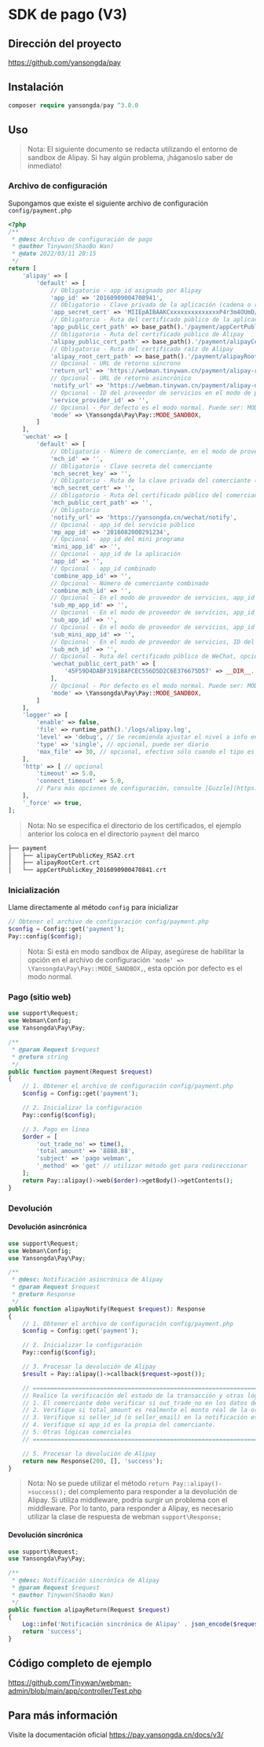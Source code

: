 # SDK de pago (V3)

## Dirección del proyecto

https://github.com/yansongda/pay

## Instalación

```php
composer require yansongda/pay ^3.0.0
```

## Uso

> Nota: El siguiente documento se redacta utilizando el entorno de sandbox de Alipay. Si hay algún problema, ¡háganoslo saber de inmediato!

### Archivo de configuración

Supongamos que existe el siguiente archivo de configuración `config/payment.php`

```php
<?php
/**
 * @desc Archivo de configuración de pago
 * @author Tinywan(ShaoBo Wan)
 * @date 2022/03/11 20:15
 */
return [
    'alipay' => [
        'default' => [
            // Obligatorio - app_id asignado por Alipay
            'app_id' => '20160909004708941',
            // Obligatorio - Clave privada de la aplicación (cadena o ruta)
            'app_secret_cert' => 'MIIEpAIBAAKCxxxxxxxxxxxxxxP4r3m4OUmD/+XDgCg==',
            // Obligatorio - Ruta del certificado público de la aplicación
            'app_public_cert_path' => base_path().'/payment/appCertPublicKey_2016090900470841.crt',
            // Obligatorio - Ruta del certificado público de Alipay
            'alipay_public_cert_path' => base_path().'/payment/alipayCertPublicKey_RSA2.crt',
            // Obligatorio - Ruta del certificado raíz de Alipay
            'alipay_root_cert_path' => base_path().'/payment/alipayRootCert.crt',
            // Opcional - URL de retorno síncrono
            'return_url' => 'https://webman.tinywan.cn/payment/alipay-return',
            // Opcional - URL de retorno asincrónico
            'notify_url' => 'https://webman.tinywan.cn/payment/alipay-notify',
            // Opcional - ID del proveedor de servicios en el modo de proveedor de servicios, se utiliza este parámetro cuando el modo es Pay::MODE_SERVICE
            'service_provider_id' => '',
            // Opcional - Por defecto es el modo normal. Puede ser: MODE_NORMAL, MODE_SANDBOX, MODE_SERVICE
            'mode' => \Yansongda\Pay\Pay::MODE_SANDBOX,
        ]
    ],
    'wechat' => [
        'default' => [
            // Obligatorio - Número de comerciante, en el modo de proveedor de servicios es el número de comerciante del proveedor de servicios
            'mch_id' => '',
            // Obligatorio - Clave secreta del comerciante
            'mch_secret_key' => '',
            // Obligatorio - Ruta de la clave privada del comerciante (cadena o ruta)
            'mch_secret_cert' => '',
            // Obligatorio - Ruta del certificado público del comerciante
            'mch_public_cert_path' => '',
            // Obligatorio
            'notify_url' => 'https://yansongda.cn/wechat/notify',
            // Opcional - app_id del servicio público
            'mp_app_id' => '2016082000291234',
            // Opcional - app_id del mini programa
            'mini_app_id' => '',
            // Opcional - app_id de la aplicación
            'app_id' => '',
            // Opcional - app_id combinado
            'combine_app_id' => '',
            // Opcional - Número de comerciante combinado
            'combine_mch_id' => '',
            // Opcional - En el modo de proveedor de servicios, app_id del servicio público secundario
            'sub_mp_app_id' => '',
            // Opcional - En el modo de proveedor de servicios, app_id de la aplicación secundaria
            'sub_app_id' => '',
            // Opcional - En el modo de proveedor de servicios, app_id del mini programa secundario
            'sub_mini_app_id' => '',
            // Opcional - En el modo de proveedor de servicios, ID del comerciante secundario
            'sub_mch_id' => '',
            // Opcional - Ruta del certificado público de WeChat, opcional, se recomienda encarecidamente configurar este parámetro en el modo php-fpm
            'wechat_public_cert_path' => [
                '45F59D4DABF31918AFCEC556D5D2C6E376675D57' => __DIR__.'/Cert/wechatPublicKey.crt',
            ],
            // Opcional - Por defecto es el modo normal. Puede ser: MODE_NORMAL, MODE_SERVICE
            'mode' => \Yansongda\Pay\Pay::MODE_SANDBOX,
        ]
    ],
    'logger' => [
        'enable' => false,
        'file' => runtime_path().'/logs/alipay.log',
        'level' => 'debug', // Se recomienda ajustar el nivel a info en entornos de producción y a debug en entornos de desarrollo
        'type' => 'single', // opcional, puede ser diario
        'max_file' => 30, // opcional, efectivo sólo cuando el tipo es diario, por defecto 30 días
    ],
    'http' => [ // opcional
        'timeout' => 5.0,
        'connect_timeout' => 5.0,
        // Para más opciones de configuración, consulte [Guzzle](https://guzzle-cn.readthedocs.io/zh_CN/latest/request-options.html)
    ],
    '_force' => true,
];
```
> Nota: No se especifica el directorio de los certificados, el ejemplo anterior los coloca en el directorio `payment` del marco

```php
├── payment
│   ├── alipayCertPublicKey_RSA2.crt
│   ├── alipayRootCert.crt
│   └── appCertPublicKey_2016090900470841.crt
```

### Inicialización

Llame directamente al método `config` para inicializar
```php
// Obtener el archivo de configuración config/payment.php
$config = Config::get('payment');
Pay::config($config);
```
> Nota: Si está en modo sandbox de Alipay, asegúrese de habilitar la opción en el archivo de configuración `'mode' => \Yansongda\Pay\Pay::MODE_SANDBOX,`, esta opción por defecto es el modo normal.

### Pago (sitio web)

```php
use support\Request;
use Webman\Config;
use Yansongda\Pay\Pay;

/**
 * @param Request $request
 * @return string
 */
public function payment(Request $request)
{
    // 1. Obtener el archivo de configuración config/payment.php
    $config = Config::get('payment');

    // 2. Inicializar la configuración
    Pay::config($config);

    // 3. Pago en línea
    $order = [
        'out_trade_no' => time(),
        'total_amount' => '8888.88',
        'subject' => 'pago webman',
        '_method' => 'get' // utilizar método get para redireccionar
    ];
    return Pay::alipay()->web($order)->getBody()->getContents();
}
```

### Devolución

#### Devolución asincrónica

```php
use support\Request;
use Webman\Config;
use Yansongda\Pay\Pay;

/**
 * @desc: Notificación asincrónica de Alipay
 * @param Request $request
 * @return Response
 */
public function alipayNotify(Request $request): Response
{
    // 1. Obtener el archivo de configuración config/payment.php
    $config = Config::get('payment');

    // 2. Inicializar la configuración
    Pay::config($config);

    // 3. Procesar la devolución de Alipay
    $result = Pay::alipay()->callback($request->post());

    // ===================================================================================================
    // Realice la verificación del estado de la transacción y otras lógicas. Alipay considerará que el pago del comprador ha sido exitoso sólo si el estado de la transacción es TRADE_SUCCESS o TRADE_FINISHED.
    // 1. El comerciante debe verificar si out_trade_no en los datos de notificación es el número de pedido creado en el sistema del comerciante;
    // 2. Verifique si total_amount es realmente el monto real de la orden (es decir, el monto cuando se creó la orden del comerciante);
    // 3. Verifique si seller_id (o seller_email) en la notificación es la parte correspondiente al pedido out_trade_no;
    // 4. Verifique si app_id es la propia del comerciante.
    // 5. Otras lógicas comerciales
    // ===================================================================================================

    // 5. Procesar la devolución de Alipay
    return new Response(200, [], 'success');
}
```
> Nota: No se puede utilizar el método `return Pay::alipay()->success();` del complemento para responder a la devolución de Alipay. Si utiliza middleware, podría surgir un problema con el middleware. Por lo tanto, para responder a Alipay, es necesario utilizar la clase de respuesta de webman `support\Response;`

#### Devolución sincrónica

```php
use support\Request;
use Yansongda\Pay\Pay;

/**
 * @desc: Notificación sincrónica de Alipay
 * @param Request $request
 * @author Tinywan(ShaoBo Wan)
 */
public function alipayReturn(Request $request)
{
    Log::info('Notificación sincrónica de Alipay' . json_encode($request->get()));
    return 'success';
}
```

## Código completo de ejemplo

https://github.com/Tinywan/webman-admin/blob/main/app/controller/Test.php

## Para más información

Visite la documentación oficial https://pay.yansongda.cn/docs/v3/
